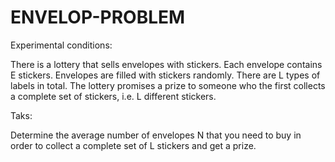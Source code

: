 # ENVELOP-PROBLEM
Experimental conditions:

There is a lottery that sells envelopes with stickers. Each envelope contains E stickers. Envelopes are filled with stickers randomly. There are L types of labels in total. The lottery promises a prize to someone who the first collects a complete set of stickers, i.e. L different stickers. 

Taks:

Determine the average number of envelopes N that you need to buy in order to collect a complete set of L stickers and get a prize.


